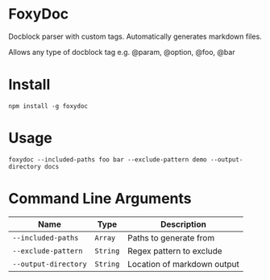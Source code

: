 # FoxyDoc

Docblock parser with custom tags. Automatically generates markdown files.

Allows any type of docblock tag e.g. @param, @option, @foo, @bar

# Install

```
npm install -g foxydoc
```

# Usage

```
foxydoc --included-paths foo bar --exclude-pattern demo --output-directory docs
```

# Command Line Arguments

| Name                | Type    | Description                            |
| --------------------|---------|----------------------------------------|
| `--included-paths`  | `Array` | Paths to generate from                 |
| `--exclude-pattern` | `String`| Regex pattern to exclude               |
| `--output-directory`| `String`| Location of markdown output            |
